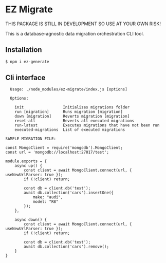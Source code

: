 # EZ Migrate

THIS PACKAGE IS STILL IN DEVELOPMENT SO USE AT YOUR OWN RISK!

This is a database-agnostic data migration orchestration CLI tool.

## Installation

``` bash
$ npm i ez-generate
```

## Cli interface

```
  Usage: ./node_modules/ez-migrate/index.js [options]

  Options:

    init                 Initializes migrations folder
    run [migration]      Runs migration [migration]
    down [migration]     Reverts migration [migration]
    reset-all            Reverts all executed migrations
    run-latest           Executes migrations that have not been run
    executed-migrations  List of executed migrations

SAMPLE MIGRATION FILE:

const MongoClient = require('mongodb').MongoClient;
const url = 'mongodb://localhost:27017/test';

module.exports = {
    async up() {
        const client = await MongoClient.connect(url, { useNewUrlParser: true });
        if (!client) return;

        const db = client.db('test');
        await db.collection('cars').insertOne({
            make: "audi",
            model: "R8"
        });
    },

    async down() {
        const client = await MongoClient.connect(url, { useNewUrlParser: true });
        if (!client) return;

        const db = client.db('test');
        await db.collection('cars').remove();
    }
}
```